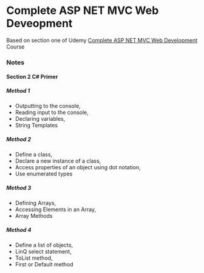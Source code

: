 # Complete ASP NET MVC Web Deveopment

Based on section one of Udemy [Complete ASP NET MVC Web Development](https://www.udemy.com/share/101WpqAEETdFtTQXQJ/) Course 

### Notes
#### Section 2 C# Primer
##### Method 1
- Outputting to the console,
- Reading input to the console,
- Declaring variables,
- String Templates
##### Method 2
- Define a class,
- Declare a new instance of a class,
- Access properties of an object using dot notation,
- Use enumerated types
##### Method 3
- Defining Arrays,
- Accessing Elements in an Array,
- Array Methods
##### Method 4
- Define a list of objects,
- LinQ select statement,
- ToList method,
- First or Default method
